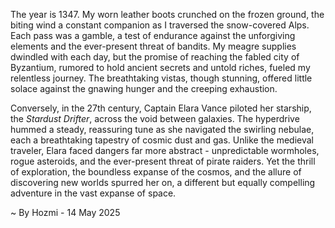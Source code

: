 
The year is 1347.  My worn leather boots crunched on the frozen ground, the biting wind a constant companion as I traversed the snow-covered Alps.  Each pass was a gamble, a test of endurance against the unforgiving elements and the ever-present threat of bandits.  My meagre supplies dwindled with each day, but the promise of reaching the fabled city of Byzantium, rumored to hold ancient secrets and untold riches, fueled my relentless journey.  The breathtaking vistas, though stunning, offered little solace against the gnawing hunger and the creeping exhaustion.

Conversely, in the 27th century, Captain Elara Vance piloted her starship, the *Stardust Drifter*, across the void between galaxies.  The hyperdrive hummed a steady, reassuring tune as she navigated the swirling nebulae, each a breathtaking tapestry of cosmic dust and gas.  Unlike the medieval traveler, Elara faced dangers far more abstract - unpredictable wormholes, rogue asteroids, and the ever-present threat of pirate raiders. Yet the thrill of exploration, the boundless expanse of the cosmos, and the allure of discovering new worlds spurred her on, a different but equally compelling adventure in the vast expanse of space.

~ By Hozmi - 14 May 2025
